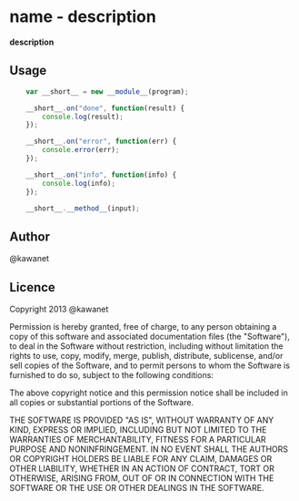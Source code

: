 # __name__ - __description__

__description__

## Usage

```javascript
    var __short__ = new __module__(program);

    __short__.on("done", function(result) {
        console.log(result);
    });

    __short__.on("error", function(err) {
        console.error(err);
    });

    __short__.on("info", function(info) {
        console.log(info);
    });

    __short__.__method__(input);
```

## Author

@kawanet

## Licence

Copyright 2013 @kawanet

Permission is hereby granted, free of charge, to any person obtaining
a copy of this software and associated documentation files (the
"Software"), to deal in the Software without restriction, including
without limitation the rights to use, copy, modify, merge, publish,
distribute, sublicense, and/or sell copies of the Software, and to
permit persons to whom the Software is furnished to do so, subject to
the following conditions:

The above copyright notice and this permission notice shall be
included in all copies or substantial portions of the Software.

THE SOFTWARE IS PROVIDED "AS IS", WITHOUT WARRANTY OF ANY KIND,
EXPRESS OR IMPLIED, INCLUDING BUT NOT LIMITED TO THE WARRANTIES OF
MERCHANTABILITY, FITNESS FOR A PARTICULAR PURPOSE AND
NONINFRINGEMENT. IN NO EVENT SHALL THE AUTHORS OR COPYRIGHT HOLDERS BE
LIABLE FOR ANY CLAIM, DAMAGES OR OTHER LIABILITY, WHETHER IN AN ACTION
OF CONTRACT, TORT OR OTHERWISE, ARISING FROM, OUT OF OR IN CONNECTION
WITH THE SOFTWARE OR THE USE OR OTHER DEALINGS IN THE SOFTWARE.
